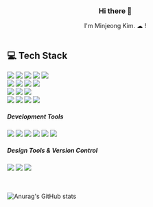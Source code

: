 <div align=center>
  <h3>Hi there 👋 </h3>
I'm Minjeong Kim. ☁ !
<br><br>
</div>


## 💻 Tech Stack

<div> 
  <img src="https://img.shields.io/badge/html5-E34F26?style=flat-square&logo=html5&logoColor=white">
  <img src="https://img.shields.io/badge/css-1572B6?style=flat-square&logo=css3&logoColor=white">
    <img src="https://img.shields.io/badge/SASS-hotpink.svg?style=flat-square&logo=SASS&logoColor=white">
      <img src="https://img.shields.io/badge/styled--components-DB7093?style=flat-square&logo=styled-components&logoColor=white">
        <img src="https://img.shields.io/badge/emotion-DB7093?style=flat-square&logo=emotion&logoColor=white">
  <br />

  <img src="https://img.shields.io/badge/javascript-F7DF1E?style=flat-square&logo=javascript&logoColor=black">
  <img src="https://img.shields.io/badge/typescript-3178C6?style=flat-square&logo=typescript&logoColor=black">
  <img src="https://img.shields.io/badge/react-61DAFB?style=flat-square&logo=react&logoColor=black">
    <img src="https://img.shields.io/badge/next.js-000000?style=flat-square&logo=next.js&logoColor=white"> 
  <br />
      <img src="https://img.shields.io/badge/-React%20Query-FF4154?style=flat-square&logo=react%20query&logoColor=white">
  <img src="https://img.shields.io/badge/redux-%23593d88.svg?style=flat-square&logo=redux&logoColor=white">
    <img src="https://img.shields.io/badge/zustand-82612C.svg?style=flat-square&logo=zustand&logoColor=white">

  <br />
  <img src="https://img.shields.io/badge/c++-00599C?style=flat-square&logo=c%2B%2B&logoColor=white">
  <img src="https://img.shields.io/badge/python-3776AB?style=flat-square&logo=python&logoColor=white">
  <img src="https://img.shields.io/badge/django-092E20?style=flat-square&logo=django&logoColor=white">
    <img src="https://img.shields.io/badge/mysql-4479A1?style=flat-square&logo=mysql&logoColor=white">
  <br>

  <h5>Development Tools</h5>
    <img src="https://img.shields.io/badge/Visual%20Studio%20Code-0078d7.svg?style=flat-square&logo=visual-studio-code&logoColor=white">    
    <img src="https://img.shields.io/badge/Visual%20Studio-5C2D91.svg?style=flat-square&logo=visual-studio&logoColor=white">    
    <img src="https://img.shields.io/badge/webstorm-143?style=flat-square&logo=webstorm&logoColor=white&color=black">  
        <img src="https://img.shields.io/badge/pycharm-143?style=flat-square&logo=pycharm&logoColor=black&color=black&labelColor=green">
                <img src="https://img.shields.io/badge/postman-E34F26?style=flat-square&logo=postman&logoColor=white">
                <img src="https://img.shields.io/badge/Dbeaver-382923?style=flat-square&logo=Dbeaver&logoColor=white">

  <br>

  <h5>Design Tools & Version Control</h5>
    <img src="https://img.shields.io/badge/figma-%23F24E1E.svg?style=flat-square&logo=figma&logoColor=white">
        <img src="https://img.shields.io/badge/Framer-black?style=flat-square&logo=framer&logoColor=blue">
  <img src="https://img.shields.io/badge/github-181717?style=flat-square&logo=github&logoColor=white">

  <br>
  
</div>
<br><br>


![Anurag's GitHub stats](https://github-readme-stats.vercel.app/api?username=minjeoong&show_icons=true&theme=radical)
  
